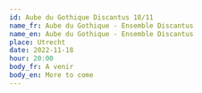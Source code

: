 ```yaml
---
id: Aube du Gothique Discantus 18/11
name_fr: Aube du Gothique - Ensemble Discantus
name_en: Aube du Gothique - Ensemble Discantus
place: Utrecht
date: 2022-11-18
hour: 20:00
body_fr: A venir
body_en: More to come
---
```

